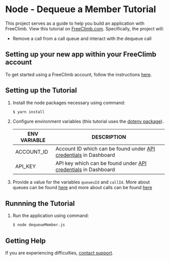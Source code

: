 # Node - Dequeue a Member Tutorial

This project serves as a guide to help you build an application with FreeClimb. View this tutorial on [FreeClimb.com](https://docs.freeclimb.com/docs/dequeue-member-1#section-nodejs). Specifically, the project will:

- Remove a call from a call queue and interact with the dequeue call   

## Setting up your new app within your FreeClimb account

To get started using a FreeClimb account, follow the instructions [here](https://docs.freeclimb.com/docs/getting-started-with-freeclimb).

## Setting up the Tutorial

1. Install the node packages necessary using command:

   ```bash
   $ yarn install
   ```

2. Configure environment variables (this tutorial uses the [dotenv package](https://www.npmjs.com/package/dotenv)).

   | ENV VARIABLE            | DESCRIPTION                                                                                                                                                                             |
   | ----------------------- | --------------------------------------------------------------------------------------------------------------------------------------------------------------------------------------- |
   | ACCOUNT_ID              | Account ID which can be found under [API credentials](https://www.freeclimb.com/dashboard/portal/account/authentication) in Dashboard                                                         |
   | API_KEY              | API key which can be found under [API credentials](https://www.freeclimb.com/dashboard/portal/account/authentication) in Dashboard                                               |

3. Provide a value for the variables `queueuId` and `callId`. More about queues can be found [here](https://docs.freeclimb.com/reference/queues-1) and more about calls can be found [here](https://docs.freeclimb.com/reference/calls-1)

## Runnning the Tutorial

1. Run the application using command:

   ```bash
   $ node dequeueMember.js
   ```

## Getting Help

If you are experiencing difficulties, [contact support](https://freeclimb.com/support).
